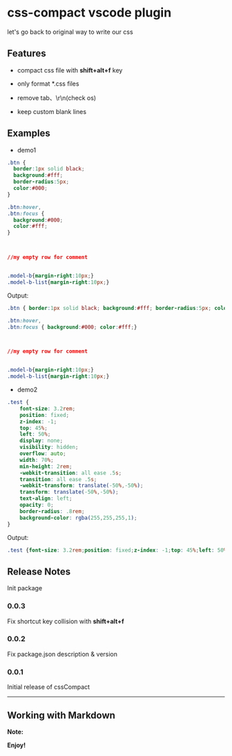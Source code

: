 # css-compact vscode plugin

let's go back to original way to write our css

## Features

* compact css file with **shift+alt+f** key

* only format *.css files

* remove tab、\r\n(check os)

* keep custom blank lines

## Examples

- demo1

~~~ css
.btn {
  border:1px solid black;
  background:#fff;
  border-radius:5px;
  color:#000;
}

.btn:hover,
.btn:focus {
  background:#000;
  color:#fff;
}



//my empty row for comment


.model-b{margin-right:10px;}
.model-b-list{margin-right:10px;}


~~~

Output:
~~~ css
.btn { border:1px solid black; background:#fff; border-radius:5px; color:#000;}

.btn:hover,
.btn:focus { background:#000; color:#fff;}



//my empty row for comment


.model-b{margin-right:10px;}
.model-b-list{margin-right:10px;}

~~~

- demo2

~~~ css
.test {
	font-size: 3.2rem;
	position: fixed;
	z-index: -1;
	top: 45%;
	left: 50%;
	display: none;
	visibility: hidden;
	overflow: auto;
	width: 70%;
	min-height: 2rem;
	-webkit-transition: all ease .5s;
	transition: all ease .5s;
	-webkit-transform: translate(-50%,-50%);
	transform: translate(-50%,-50%);
	text-align: left;
	opacity: 0;
	border-radius: .8rem;
	background-color: rgba(255,255,255,1);
}
~~~
Output:
~~~ css
.test {font-size: 3.2rem;position: fixed;z-index: -1;top: 45%;left: 50%;display: none;visibility: hidden;overflow: auto;width: 70%;min-height: 2rem;-webkit-transition: all ease .5s;transition: all ease .5s;-webkit-transform: translate(-50%,-50%);transform: translate(-50%,-50%);text-align: left;opacity: 0;border-radius: .8rem;background-color: rgba(255,255,255,1);}
~~~


## Release Notes

Init package


### 0.0.3

Fix shortcut key collision with **shift+alt+f**

### 0.0.2

Fix package.json description & version

### 0.0.1

Initial release of cssCompact


-----------------------------------------------------------------------------------------------------------

## Working with Markdown

**Note:** 

**Enjoy!**